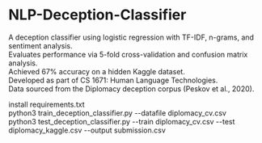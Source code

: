 # NLP-Deception-Classifier
A deception classifier using logistic regression with TF-IDF, n-grams, and sentiment analysis.  
Evaluates performance via 5-fold cross-validation and confusion matrix analysis.  
Achieved 67% accuracy on a hidden Kaggle dataset.  
Developed as part of CS 1671: Human Language Technologies.  
Data sourced from the Diplomacy deception corpus (Peskov et al., 2020).  


install requirements.txt  
python3 train_deception_classifier.py --datafile diplomacy_cv.csv  
python3 test_deception_classifier.py --train diplomacy_cv.csv --test diplomacy_kaggle.csv --output submission.csv  
